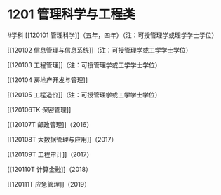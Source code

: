 # 1201 管理科学与工程类
#学科
[[120101 管理科学]]（五年，四年）（注：可授管理学或理学学士学位）

[[120102 信息管理与信息系统]]（注：可授管理学或工学学士学位）

[[120103 工程管理]]（注：可授管理学或工学学士学位）

[[120104 房地产开发与管理]]

[[120105 工程造价]]（注：可授管理学或工学学士学位）

[[120106TK 保密管理]]

[[120107T 邮政管理]]（2016）

[[120108T 大数据管理与应用]]（2017）

[[120109T 工程审计]]（2017）

[[120110T 计算金融]]（2018）

[[120111T 应急管理]]（2019）